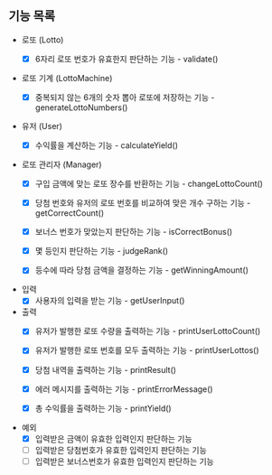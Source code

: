 ## 기능 목록
- 로또 (Lotto)
  - [x] 6자리 로또 번호가 유효한지 판단하는 기능 - validate()


- 로또 기계 (LottoMachine)
  - [x] 중복되지 않는 6개의 숫자 뽑아 로또에 저장하는 기능 - generateLottoNumbers()


- 유저 (User)
  - [x] 수익률을 계산하는 기능 - calculateYield()


- 로또 관리자 (Manager)
  - [x] 구입 금액에 맞는 로또 장수를 반환하는 기능 - changeLottoCount()
  - [x] 당첨 번호와 유저의 로또 번호를 비교하여 맞은 개수 구하는 기능 - getCorrectCount()
  - [x] 보너스 번호가 맞았는지 판단하는 기능 - isCorrectBonus()
  - [x] 몇 등인지 판단하는 기능 - judgeRank()
  - [x] 등수에 따라 당첨 금액을 결정하는 기능 - getWinningAmount()


- 입력
  - [x] 사용자의 입력을 받는 기능 - getUserInput()

- 출력
  - [x] 유저가 발행한 로또 수량을 출력하는 기능 - printUserLottoCount()
  - [x] 유저가 발행한 로또 번호를 모두 출력하는 기능 - printUserLottos()
  - [x] 당첨 내역을 출력하는 기능 - printResult()
  - [x] 에러 메시지를 출력하는 기능 - printErrorMessage()
  - [x] 총 수익률을 출력하는 기능 - printYield()


- 예외
  - [x] 입력받은 금액이 유효한 입력인지 판단하는 기능
  - [ ] 입력받은 당첨번호가 유효한 입력인지 판단하는 기능
  - [ ] 입력받은 보너스번호가 유효한 입력인지 판단하는 기능